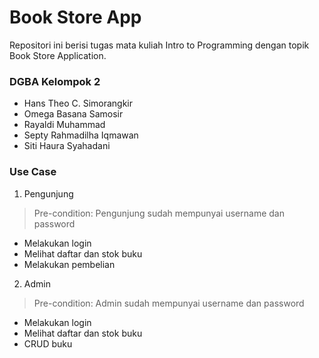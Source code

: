 # Book Store App
Repositori ini berisi tugas mata kuliah Intro to Programming dengan topik Book Store Application.

### DGBA Kelompok 2
* Hans Theo C. Simorangkir
* Omega Basana Samosir
* Rayaldi Muhammad
* Septy Rahmadilha Iqmawan
* Siti Haura Syahadani

### Use Case
1. Pengunjung
> Pre-condition: Pengunjung sudah mempunyai username dan password

  * Melakukan login
  * Melihat daftar dan stok buku
  * Melakukan pembelian

2. Admin
> Pre-condition: Admin sudah mempunyai username dan password

  * Melakukan login
  * Melihat daftar dan stok buku
  * CRUD buku
